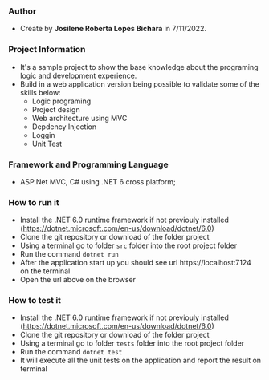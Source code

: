 ### Author
- Create by **Josilene Roberta Lopes Bichara** in 7/11/2022.

### Project Information
- It's a sample project to show the base knowledge about the programing logic and development experience.
- Build in a web application version being possible to validate some of the skills below:
	- Logic programing
	- Project design
	- Web architecture using MVC
	- Depdency Injection
	- Loggin
	- Unit Test

### Framework and Programming Language
- ASP.Net MVC, C# using .NET 6 cross platform;

### How to run it
- Install the .NET 6.0 runtime framework if not previouly installed (https://dotnet.microsoft.com/en-us/download/dotnet/6.0)
- Clone the git repository or download of the folder project
- Using a terminal go to folder `src` folder into the root project folder
- Run the command `dotnet run`
- After the application start up you should see url https://localhost:7124 on the terminal
- Open the url above on the browser

### How to test it
- Install the .NET 6.0 runtime framework if not previouly installed (https://dotnet.microsoft.com/en-us/download/dotnet/6.0)
- Clone the git repository or download of the folder project
- Using a terminal go to folder `tests` folder into the root project folder
- Run the command `dotnet test`
- It will execute all the unit tests on the application and report the result on terminal
